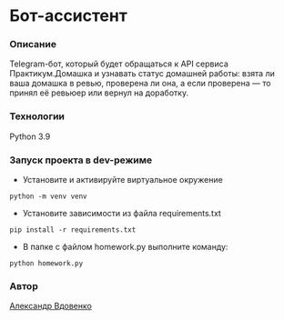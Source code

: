 # Бот-ассистент
### Описание
Telegram-бот, который будет обращаться к API сервиса Практикум.Домашка и узнавать статус домашней работы: взята ли ваша домашка в ревью, проверена ли она, а если проверена — то принял её ревьюер или вернул на доработку.
### Технологии
Python 3.9
### Запуск проекта в dev-режиме
- Установите и активируйте виртуальное окружение
```
python -m venv venv
``` 
- Установите зависимости из файла requirements.txt
```
pip install -r requirements.txt
``` 
- В папке с файлом homework.py выполните команду:
```
python homework.py
```
### Автор
[Александр Вдовенко](https://github.com/xshumaherx)
